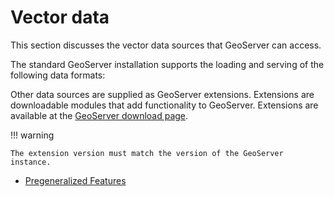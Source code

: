 # Vector data

This section discusses the vector data sources that GeoServer can access.

The standard GeoServer installation supports the loading and serving of the following data formats:

Other data sources are supplied as GeoServer extensions. Extensions are downloadable modules that add functionality to GeoServer. Extensions are available at the [GeoServer download page](https://geoserver.org/download).

!!! warning

    The extension version must match the version of the GeoServer instance.

-   [Pregeneralized Features](featurepregen.md)
